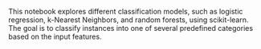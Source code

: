 This notebook explores different classification models, such as logistic regression, k-Nearest Neighbors, and random forests, using scikit-learn. The goal is to classify instances into one of several predefined categories based on the input features.

